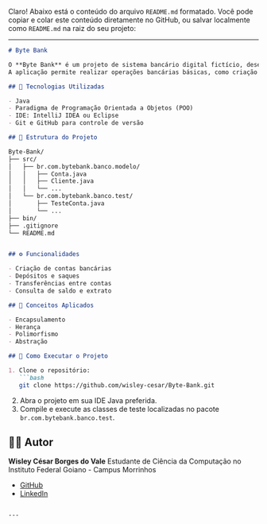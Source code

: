 Claro! Abaixo está o conteúdo do arquivo `README.md` formatado. Você pode copiar e colar este conteúdo diretamente no GitHub, ou salvar localmente como `README.md` na raiz do seu projeto:

---

```markdown
# Byte Bank

O **Byte Bank** é um projeto de sistema bancário digital fictício, desenvolvido com o objetivo de praticar conceitos de programação orientada a objetos em Java.  
A aplicação permite realizar operações bancárias básicas, como criação de contas, depósitos, saques e transferências entre contas.

## 🚀 Tecnologias Utilizadas

- Java
- Paradigma de Programação Orientada a Objetos (POO)
- IDE: IntelliJ IDEA ou Eclipse
- Git e GitHub para controle de versão

## 📂 Estrutura do Projeto

Byte-Bank/
├── src/
│   ├── br.com.bytebank.banco.modelo/
│   │   ├── Conta.java
│   │   ├── Cliente.java
│   │   └── ...
│   └── br.com.bytebank.banco.test/
│       ├── TesteConta.java
│       └── ...
├── bin/
├── .gitignore
└── README.md


## ⚙️ Funcionalidades

- Criação de contas bancárias
- Depósitos e saques
- Transferências entre contas
- Consulta de saldo e extrato

## 🧠 Conceitos Aplicados

- Encapsulamento
- Herança
- Polimorfismo
- Abstração

## 📌 Como Executar o Projeto

1. Clone o repositório:
   ```bash
   git clone https://github.com/wisley-cesar/Byte-Bank.git
````

2. Abra o projeto em sua IDE Java preferida.
3. Compile e execute as classes de teste localizadas no pacote `br.com.bytebank.banco.test`.

## 👨‍💻 Autor

**Wisley César Borges do Vale**
Estudante de Ciência da Computação no Instituto Federal Goiano - Campus Morrinhos

* [GitHub](https://github.com/wisley-cesar)
* [LinkedIn](https://www.linkedin.com/in/wisley-c%C3%A9sar)

```

---

